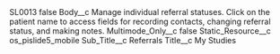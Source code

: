 <?xml version="1.0" encoding="UTF-8"?>
<CustomMetadata xmlns="http://soap.sforce.com/2006/04/metadata" xmlns:xsi="http://www.w3.org/2001/XMLSchema-instance" xmlns:xsd="http://www.w3.org/2001/XMLSchema">
    <label>SL0013</label>
    <protected>false</protected>
    <values>
        <field>Body__c</field>
        <value xsi:type="xsd:string">Manage individual referral statuses. Click on the patient name to access fields for recording contacts, changing referral status, and making notes.</value>
    </values>
    <values>
        <field>Multimode_Only__c</field>
        <value xsi:type="xsd:boolean">false</value>
    </values>
    <values>
        <field>Static_Resource__c</field>
        <value xsi:type="xsd:string">os_pislide5_mobile</value>
    </values>
    <values>
        <field>Sub_Title__c</field>
        <value xsi:type="xsd:string">Referrals</value>
    </values>
    <values>
        <field>Title__c</field>
        <value xsi:type="xsd:string">My Studies</value>
    </values>
</CustomMetadata>
